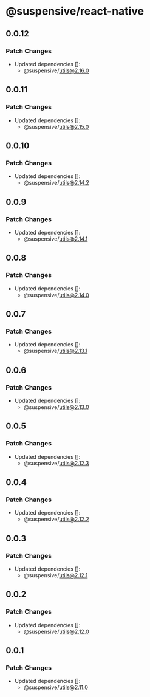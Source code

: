 # @suspensive/react-native

## 0.0.12

### Patch Changes

- Updated dependencies []:
  - @suspensive/utils@2.16.0

## 0.0.11

### Patch Changes

- Updated dependencies []:
  - @suspensive/utils@2.15.0

## 0.0.10

### Patch Changes

- Updated dependencies []:
  - @suspensive/utils@2.14.2

## 0.0.9

### Patch Changes

- Updated dependencies []:
  - @suspensive/utils@2.14.1

## 0.0.8

### Patch Changes

- Updated dependencies []:
  - @suspensive/utils@2.14.0

## 0.0.7

### Patch Changes

- Updated dependencies []:
  - @suspensive/utils@2.13.1

## 0.0.6

### Patch Changes

- Updated dependencies []:
  - @suspensive/utils@2.13.0

## 0.0.5

### Patch Changes

- Updated dependencies []:
  - @suspensive/utils@2.12.3

## 0.0.4

### Patch Changes

- Updated dependencies []:
  - @suspensive/utils@2.12.2

## 0.0.3

### Patch Changes

- Updated dependencies []:
  - @suspensive/utils@2.12.1

## 0.0.2

### Patch Changes

- Updated dependencies []:
  - @suspensive/utils@2.12.0

## 0.0.1

### Patch Changes

- Updated dependencies []:
  - @suspensive/utils@2.11.0
